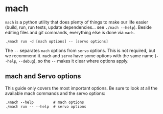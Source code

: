 <!-- TODO: needs copyediting -->

# mach

`mach` is a python utility that does plenty of things to make our life easier (build, run, run tests, update dependencies… see `./mach --help`).
Beside editing files and git commands, everything else is done via `mach`.

```shell
./mach run -d [mach options] -- [servo options]
```

The `--` separates `mach` options from `servo` options.
This is not required, but we recommend it.
`mach` and `servo` have some options with the same name (`--help`, `--debug`), so the `--` makes it clear where options apply.

## mach and Servo options

This guide only covers the most important options.
Be sure to look at all the available mach commands and the servo options:

```shell
./mach --help         # mach options
./mach run -- --help  # servo options
```
